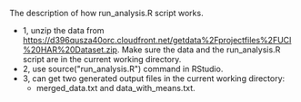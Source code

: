 The description of how run_analysis.R script works.
* 1, unzip the data from https://d396qusza40orc.cloudfront.net/getdata%2Fprojectfiles%2FUCI%20HAR%20Dataset.zip. Make sure the data and the run_analysis.R script are in the current working directory.
* 2, use source("run_analysis.R") command in RStudio. 
* 3, can get two generated output files in the current working directory:
  - merged_data.txt and data_with_means.txt.
